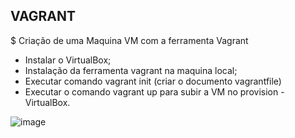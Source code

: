 ## VAGRANT

$ Criação de uma Maquina VM com a ferramenta Vagrant 

* Instalar o VirtualBox;
* Instalação da ferramenta vagrant na maquina local;
* Executar comando vagrant init (criar o documento vagrantfile)
* Executar o comando vagrant up para subir a VM no provision - VirtualBox.

![image](https://user-images.githubusercontent.com/44216245/201799604-be5cd37b-7ae1-46fa-9351-10bd89ebfdba.png)

